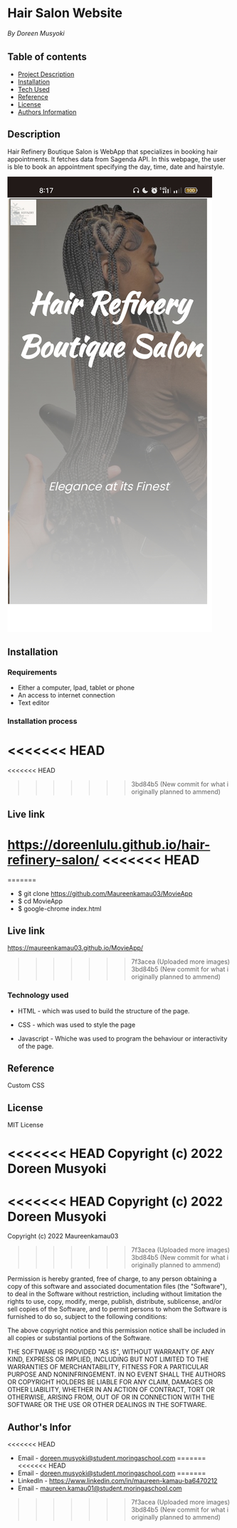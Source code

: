 # Hair Salon Website

###### By Doreen Musyoki

## Table of contents

- [Project Description](#description)
- [Installation](#Installation)
- [Tech Used](#Technology-used)
- [Reference](#Reference)
- [License](#License)
- [Authors Information](#Authors-Infor)

## Description

Hair Refinery Boutique Salon is WebApp that specializes in booking hair appointments. It fetches data from Sagenda API. In this webpage, the user is ble to book an appointment specifying the day, time, date and hairstyle.

![myimage-alt-tag](img/page1.jpg)

## Installation

### Requirements

- Either a computer, Ipad, tablet or phone
- An access to internet connection
- Text editor

### Installation process

<<<<<<< HEAD
=======
<<<<<<< HEAD
>>>>>>> 3bd84b5 (New commit for what i originally planned to ammend)


## Live link
https://doreenlulu.github.io/hair-refinery-salon/
<<<<<<< HEAD
=======
=======
- $ git clone https://github.com/Maureenkamau03/MovieApp
- $ cd MovieApp
- $ google-chrome index.html

## Live link

https://maureenkamau03.github.io/MovieApp/
>>>>>>> 7f3acea (Uploaded more images)
>>>>>>> 3bd84b5 (New commit for what i originally planned to ammend)

### Technology used

- HTML - which was used to build the structure of the page.

- CSS - which was used to style the page
- Javascript - Whiche was used to program the behaviour or interactivity of the page.

## Reference

Custom CSS

## License

MIT License

<<<<<<< HEAD
Copyright (c) 2022 Doreen Musyoki
=======
<<<<<<< HEAD
Copyright (c) 2022 Doreen Musyoki
=======
Copyright (c) 2022 Maureenkamau03
>>>>>>> 7f3acea (Uploaded more images)
>>>>>>> 3bd84b5 (New commit for what i originally planned to ammend)

Permission is hereby granted, free of charge, to any person obtaining a copy
of this software and associated documentation files (the "Software"), to deal
in the Software without restriction, including without limitation the rights
to use, copy, modify, merge, publish, distribute, sublicense, and/or sell
copies of the Software, and to permit persons to whom the Software is
furnished to do so, subject to the following conditions:

The above copyright notice and this permission notice shall be included in all
copies or substantial portions of the Software.

THE SOFTWARE IS PROVIDED "AS IS", WITHOUT WARRANTY OF ANY KIND, EXPRESS OR
IMPLIED, INCLUDING BUT NOT LIMITED TO THE WARRANTIES OF MERCHANTABILITY,
FITNESS FOR A PARTICULAR PURPOSE AND NONINFRINGEMENT. IN NO EVENT SHALL THE
AUTHORS OR COPYRIGHT HOLDERS BE LIABLE FOR ANY CLAIM, DAMAGES OR OTHER
LIABILITY, WHETHER IN AN ACTION OF CONTRACT, TORT OR OTHERWISE, ARISING FROM,
OUT OF OR IN CONNECTION WITH THE SOFTWARE OR THE USE OR OTHER DEALINGS IN THE
SOFTWARE.

## Author's Infor

<<<<<<< HEAD
- Email - doreen.musyoki@student.moringaschool.com
=======
<<<<<<< HEAD
- Email - doreen.musyoki@student.moringaschool.com
=======
- LinkedIn - https://www.linkedin.com/in/maureen-kamau-ba6470212
- Email - maureen.kamau01@student.moringaschool.com
>>>>>>> 7f3acea (Uploaded more images)
>>>>>>> 3bd84b5 (New commit for what i originally planned to ammend)
